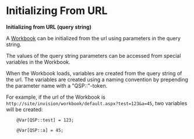 
# Initializing From URL

**Initializing from URL (query string)**

A [Workbook](../../workbooks.md) can be initialized from the url using parameters in the query string.

The values of the query string parameters can be accessed from special variables in the Workbook.

When the Workbook loads, variables are created from the query string of the url. The variables are created using a naming convention by prepending the parameter name with a "QSP::"-token.

For example, if the url of the Workbook is ``http://site/invision/workbook/default.aspx?test=123&a=45``, two variables will be created:

        @Var[QSP::test] = 123;

        @Var[QSP::a] = 45;
